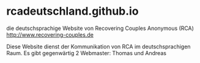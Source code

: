# rcadeutschland.github.io
die deutschsprachige Website von Recovering Couples Anonymous (RCA)
<http://www.recovering-couples.de>

Diese Website dienst der Kommunikation von RCA im deutschsprachigen Raum.
Es gibt gegenwärtig 2 Webmaster:  Thomas und Andreas
